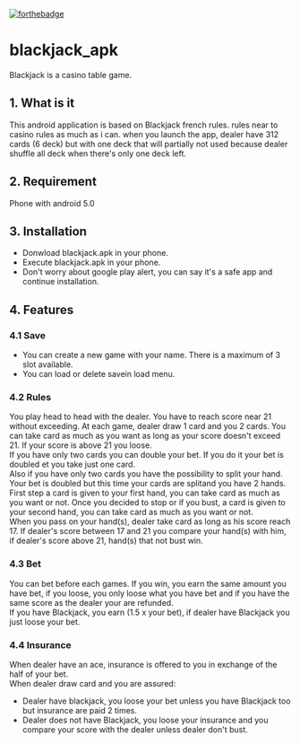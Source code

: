 [![forthebadge](https://forthebadge.com/images/badges/built-for-android.svg)](https://forthebadge.com)

# blackjack_apk
Blackjack is a casino table game. 

## 1. What is it

This android application is based on Blackjack french rules. rules near to casino rules as much as i can. when you launch the app, dealer have 312 cards (6 deck) but with one deck that will partially not used because dealer shuffle all deck when there's only one deck left.

## 2. Requirement
Phone with android 5.0 

## 3. Installation
- Donwload blackjack.apk in your phone.
- Execute blackjack.apk in your phone.
- Don't worry about google play alert, you can say it's a safe app and continue installation.

## 4. Features

### 4.1 Save
- You can create a new game with your name. There is a maximum of 3 slot available.  
- You can load or delete savein load menu.

### 4.2 Rules

You play head to head with the dealer. You have to reach score near 21 without exceeding.
At each game, dealer draw 1 card and you 2 cards. You can take card as much as you want as long as your score doesn't exceed 21. If your score is above 21 you loose.  
If you have only two cards you can double your bet. If you do it your bet is doubled et you take just one card.  
Also if you have only two cards you have the possibility to split your hand. Your bet is doubled but this time your cards are splitand you have 2 hands.   First step a card is given to your first hand, you can take card as much as you want or not. Once you decided to stop or if you bust, a card is given to your second hand, you can take card as much as you want or not.  
When you pass on your hand(s), dealer take card as long as his score reach 17. If dealer's score between 17 and 21 you compare your hand(s) with him, if dealer's score above 21, hand(s) that not bust win.

### 4.3 Bet

You can bet before each games. If you win, you earn the same amount you have bet, if you loose, you only loose what you have bet and if you have the same score as the dealer your are refunded.  
If you have Blackjack, you earn (1.5 x your bet), if dealer have Blackjack you just loose your bet.

### 4.4 Insurance

When dealer have an ace, insurance is offered to you in exchange of the half of your bet.  
When dealer draw card and you are assured:
- Dealer have blackjack, you loose your bet unless you have Blackjack too but insurance are paid 2 times.
- Dealer does not have Blackjack, you loose your insurance and you compare your score with the dealer unless dealer don't bust.
